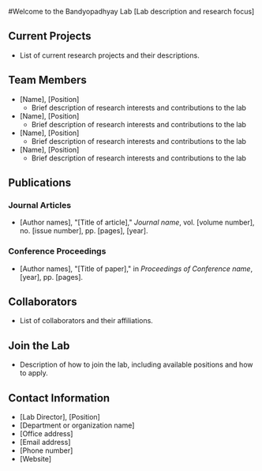 #Welcome to the Bandyopadhyay Lab
[Lab description and research focus]
## Current Projects
- List of current research projects and their descriptions.
## Team Members
- [Name], [Position]
  - Brief description of research interests and contributions to the lab
- [Name], [Position]
  - Brief description of research interests and contributions to the lab
- [Name], [Position]
  - Brief description of research interests and contributions to the lab
- [Name], [Position]
  - Brief description of research interests and contributions to the lab
## Publications
### Journal Articles
- [Author names], "[Title of article]," *Journal name*, vol. [volume number], no. [issue number], pp. [pages], [year].
### Conference Proceedings
- [Author names], "[Title of paper]," in *Proceedings of Conference name*, [year], pp. [pages].
## Collaborators
- List of collaborators and their affiliations.
## Join the Lab
- Description of how to join the lab, including available positions and how to apply.
## Contact Information
- [Lab Director], [Position]
- [Department or organization name]
- [Office address]
- [Email address]
- [Phone number]
- [Website]
